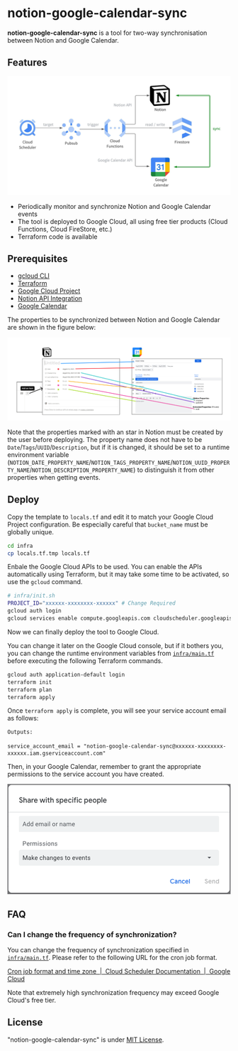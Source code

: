 # notion-google-calendar-sync

**notion-google-calendar-sync** is a tool for two-way synchronisation between Notion and Google Calendar.

## Features

<img src="./docs/imgs/notion-google-calendar-sync.jpeg" />

* Periodically monitor and synchronize Notion and Google Calendar events
* The tool is deployed to Google Cloud, all using free tier products (Cloud Functions, Cloud FireStore, etc.)
* Terraform code is available

## Prerequisites
* [gcloud CLI](https://cloud.google.com/sdk/docs/install)
* [Terraform](https://developer.hashicorp.com/terraform/downloads)
* [Google Cloud Project](https://cloud.google.com/free)
* [Notion API Integration](https://www.notion.so/help/create-integrations-with-the-notion-api)
* [Google Calendar](https://calendar.google.com/)

The properties to be synchronized between Notion and Google Calendar are shown in the figure below:

<img src="./docs/imgs/calendar-properties-sync.jpeg" />

Note that the properties marked with an star in Notion must be created by the user before deploying. 
The property name does not have to be `Date`/`Tags`/`UUID`/`Description`, but if it is changed, it should be set to a runtime environment variable (`NOTION_DATE_PROPERTY_NAME`/`NOTION_TAGS_PROPERTY_NAME`/`NOTION_UUID_PROPERTY_NAME`/`NOTION_DESCRIPTION_PROPERTY_NAME`) to distinguish it from other properties when getting events.


## Deploy
Copy the template to `locals.tf` and edit it to match your Google Cloud Project configuration. Be especially careful that `bucket_name` must be globally unique.
```bash
cd infra
cp locals.tf.tmp locals.tf
```

Enbale the Google Cloud APIs to be used.
You can enable the APIs automatically using Terraform, but it may take some time to be activated, so use the `gcloud` command.
```bash
# infra/init.sh
PROJECT_ID="xxxxxx-xxxxxxxx-xxxxxx" # Change Required
gcloud auth login
gcloud services enable compute.googleapis.com cloudscheduler.googleapis.com logging.googleapis.com cloudfunctions.googleapis.com eventarc.googleapis.com run.googleapis.com calendar-json.googleapis.com firestore.googleapis.com --project "${PROJECT_ID}"
```

Now we can finally deploy the tool to Google Cloud.

You can change it later on the Google Cloud console, but if it bothers you, you can change the runtime environment variables from [`infra/main.tf`](https://github.com/Kitsuya0828/notion-google-calendar-sync/blob/734cd9b1151176eeec4f13b72a536ba942aa2ea9/infra/main.tf#L79) before executing the following Terraform commands.

```bash
gcloud auth application-default login
terraform init
terraform plan
terraform apply
```
Once `terraform apply` is complete, you will see your service account email as follows:
```
Outputs:

service_account_email = "notion-google-calendar-sync@xxxxxx-xxxxxxxx-xxxxxx.iam.gserviceaccount.com"
```
Then, in your Google Calendar, remember to grant the appropriate permissions to the service account you have created.

<img src="./docs/imgs/google-calendar-grant-permission.png" />

## FAQ
### Can I change the frequency of synchronization?
You can change the frequency of synchronization specified in [`infra/main.tf`](https://github.com/Kitsuya0828/notion-google-calendar-sync/blob/81ffdd213620a7568c1ac7b681a50501402628d6/infra/main.tf#L29). Please refer to the following URL for the cron job format.

[Cron job format and time zone  \|  Cloud Scheduler Documentation  \|  Google Cloud](https://cloud.google.com/scheduler/docs/configuring/cron-job-schedules)

Note that extremely high synchronization frequency may exceed Google Cloud's free tier.

## License
"notion-google-calendar-sync" is under [MIT License](https://opensource.org/license/mit/).
